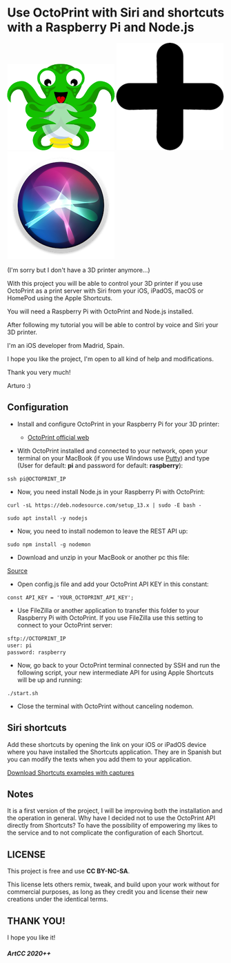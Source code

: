 # Use OctoPrint with Siri and shortcuts with a Raspberry Pi and Node.js

![OctoPrint logo](https://github.com/ArtCC/Octoprint-Siri-RPi/blob/develop/src_github/OctoPrint.png)
![Plus](https://github.com/ArtCC/Octoprint-Siri-RPi/blob/develop/src_github/Plus.png)
![Siri logo](https://github.com/ArtCC/Octoprint-Siri-RPi/blob/develop/src_github/Siri.png)

(I'm sorry but I don't have a 3D printer anymore...)

With this project you will be able to control your 3D printer if you use OctoPrint as a print server with Siri from your iOS, iPadOS, macOS or HomePod using the Apple Shortcuts.

You will need a Raspberry Pi with OctoPrint and Node.js installed.

After following my tutorial you will be able to control by voice and Siri your 3D printer.

I'm an iOS developer from Madrid, Spain.

I hope you like the project, I'm open to all kind of help and modifications.

Thank you very much!

Arturo :)

## Configuration

- Install and configure OctoPrint in your Raspberry Pi for your 3D printer:

	- [OctoPrint official web](https://octoprint.org)

- With OctoPrint installed and connected to your network, open your terminal on your MacBook (if you use Windows use [Putty](https://putty.org)) and type (User for default: <b>pi</b> and password for default: <b>raspberry</b>):

```
ssh pi@OCTOPRINT_IP
```

- Now, you need install Node.js in your Raspberry Pi with OctoPrint:

```
curl -sL https://deb.nodesource.com/setup_13.x | sudo -E bash -
```

```
sudo apt install -y nodejs
```

- Now, you need to install nodemon to leave the REST API up:

```
sudo npm install -g nodemon
```

- Download and unzip in your MacBook or another pc this file:

[Source](https://github.com/ArtCC/OctoPrint-Siri-RPi/blob/master/source/OctoPrint-Siri-RPi.zip)

- Open config.js file and add your OctoPrint API KEY in this constant:

```
const API_KEY = 'YOUR_OCTOPRINT_API_KEY';
```

- Use FileZilla or another application to transfer this folder to your Raspberry Pi with OctoPrint. If you use FileZilla use this setting to connect to your OctoPrint server:

```
sftp://OCTOPRINT_IP
user: pi
password: raspberry
```

- Now, go back to your OctoPrint terminal connected by SSH and run the following script, your new intermediate API for using Apple Shortcuts will be up and running:

```
./start.sh
```

- Close the terminal with OctoPrint without canceling nodemon.

## Siri shortcuts

Add these shortcuts by opening the link on your iOS or iPadOS device where you have installed the Shortcuts application. They are in Spanish but you can modify the texts when you add them to your application.

[Download Shortcuts examples with captures](https://github.com/ArtCC/OctoPrint-Siri-RPi/blob/develop/src_github/Shortcuts_captures.zip)

## Notes

It is a first version of the project, I will be improving both the installation and the operation in general.
Why have I decided not to use the OctoPrint API directly from Shortcuts? To have the possibility of empowering my likes to the service and to not complicate the configuration of each Shortcut.

## LICENSE

This project is free and use <b>CC BY-NC-SA</b>.

This license lets others remix, tweak, and build upon your work without for commercial purposes, as long as they credit you and license their new creations under the identical terms.

## THANK YOU!

I hope you like it!

##### ArtCC 2020++

